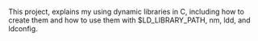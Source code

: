 This project, explains my using dynamic libraries in C, including how to create them and how to use them with $LD_LIBRARY_PATH, nm, ldd, and ldconfig.
